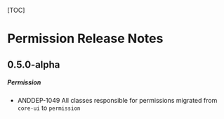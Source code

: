 [TOC]
# Permission Release Notes
## 0.5.0-alpha
##### Permission
* ANDDEP-1049 All classes responsible for permissions migrated from `core-ui` to `permission`
